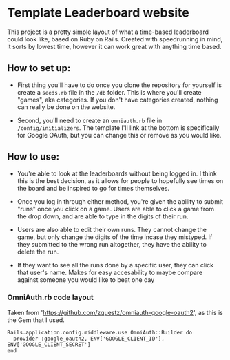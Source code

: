# Template Leaderboard website

This project is a pretty simple layout of what a time-based leaderboard could look like, based on Ruby on Rails. Created with speedrunning in mind, it sorts by lowest time, however it can work great with anything time based.

## How to set up:

-   First thing you'll have to do once you clone the repository for yourself is create a `seeds.rb` file in the `/db` folder. This is where you'll create "games", aka categories. If you don't have categories created, nothing can really be done on the website.

-   Second, you'll need to create an `omniauth.rb` file in `/config/initializers`. The template I'll link at the bottom is specifically for Google OAuth, but you can change this or remove as you would like.

## How to use:

-   You're able to look at the leaderboards without being logged in. I think this is the best decision, as it allows for people to hopefully see times on the board and be inspired to go for times themselves.

-   Once you log in through either method, you're given the ability to submit "runs" once you click on a game. Users are able to click a game from the drop down, and are able to type in the digits of their run.

-   Users are also able to edit their own runs. They cannot change the game, but only change the digits of the time incase they mistyped. If they submitted to the wrong run altogether, they have the ability to delete the run.

-   If they want to see all the runs done by a specific user, they can click that user's name. Makes for easy accesability to maybe compare against someone you would like to beat one day

### OmniAuth.rb code layout

Taken from 'https://github.com/zquestz/omniauth-google-oauth2', as this is the Gem that I used.

```
Rails.application.config.middleware.use OmniAuth::Builder do
  provider :google_oauth2, ENV['GOOGLE_CLIENT_ID'], ENV['GOOGLE_CLIENT_SECRET']
end
```
